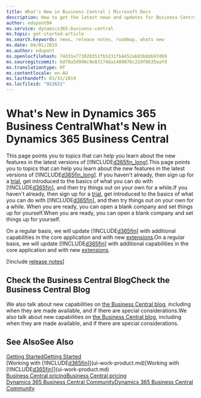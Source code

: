 ```yaml
---
title: What's New in Business Central | Microsoft Docs
description: How to get the latest news and updates for Business Central.
author: edupont04
ms.service: dynamics365-business-central
ms.topic: get-started-article
ms.search.keywords: news, release notes, roadmap, whats new
ms.date: 04/01/2019
ms.author: edupont
ms.openlocfilehash: 74d31e773020351fb5231fb4452ab83bbbb97d69
ms.sourcegitcommit: bd78a5d990c9e83174da1409076c22df8b35eafd
ms.translationtype: HT
ms.contentlocale: en-AU
ms.lasthandoff: 03/31/2019
ms.locfileid: "922631"
---
```

# <a name="whats-new-in-dynamics-365-business-central"></a><span data-ttu-id="5ee1c-103">What's New in Dynamics 365 Business Central</span><span class="sxs-lookup"><span data-stu-id="5ee1c-103">What's New in Dynamics 365 Business Central</span></span>

<span data-ttu-id="5ee1c-104">This page points you to topics that can help you learn about the new features in the latest versions of [!INCLUDE[d365fin_long](includes/d365fin_long_md.md)].</span><span class="sxs-lookup"><span data-stu-id="5ee1c-104">This page points you to topics that can help you learn about the new features in the latest versions of [!INCLUDE[d365fin_long](includes/d365fin_long_md.md)].</span></span> <span data-ttu-id="5ee1c-105">If you haven't already, then sign up for a [trial](https://trials.dynamics.com/), get introduced to the basics of what you can do with [!INCLUDE[d365fin](includes/d365fin_md.md)], and then try things out on your own for a while.</span><span class="sxs-lookup"><span data-stu-id="5ee1c-105">If you haven't already, then sign up for a [trial](https://trials.dynamics.com/), get introduced to the basics of what you can do with [!INCLUDE[d365fin](includes/d365fin_md.md)], and then try things out on your own for a while.</span></span> <span data-ttu-id="5ee1c-106">When you are ready, you can open a blank company and set things up for yourself.</span><span class="sxs-lookup"><span data-stu-id="5ee1c-106">When you are ready, you can open a blank company and set things up for yourself.</span></span>  

<span data-ttu-id="5ee1c-107">On a regular basis, we will update [!INCLUDE[d365fin](includes/d365fin_md.md)] with additional capabilities in the core application and with new [extensions](ui-extensions.md).</span><span class="sxs-lookup"><span data-stu-id="5ee1c-107">On a regular basis, we will update [!INCLUDE[d365fin](includes/d365fin_md.md)] with additional capabilities in the core application and with new [extensions](ui-extensions.md).</span></span>  

[!include [release notes](includes/release-notes.md)]

## <a name="check-the-business-central-blog"></a><span data-ttu-id="5ee1c-108">Check the Business Central Blog</span><span class="sxs-lookup"><span data-stu-id="5ee1c-108">Check the Business Central Blog</span></span>
<span data-ttu-id="5ee1c-109">We also talk about new capabilities on [the Business Central blog](https://community.dynamics.com/business/b/financials/), including when they are made available, and if there are special considerations.</span><span class="sxs-lookup"><span data-stu-id="5ee1c-109">We also talk about new capabilities on [the Business Central blog](https://community.dynamics.com/business/b/financials/), including when they are made available, and if there are special considerations.</span></span>  

## <a name="see-also"></a><span data-ttu-id="5ee1c-110">See Also</span><span class="sxs-lookup"><span data-stu-id="5ee1c-110">See Also</span></span>
[<span data-ttu-id="5ee1c-111">Getting Started</span><span class="sxs-lookup"><span data-stu-id="5ee1c-111">Getting Started</span></span>](product-get-started.md)  
<span data-ttu-id="5ee1c-112">[Working with [!INCLUDE[d365fin](includes/d365fin_md.md)]](ui-work-product.md)</span><span class="sxs-lookup"><span data-stu-id="5ee1c-112">[Working with [!INCLUDE[d365fin](includes/d365fin_md.md)]](ui-work-product.md)</span></span>  
[<span data-ttu-id="5ee1c-113">Business Central pricing</span><span class="sxs-lookup"><span data-stu-id="5ee1c-113">Business Central pricing</span></span>](https://dynamics.microsoft.com/en-us/business-central/overview/#pricing)  
[<span data-ttu-id="5ee1c-114">Dynamics 365 Business Central Community</span><span class="sxs-lookup"><span data-stu-id="5ee1c-114">Dynamics 365 Business Central Community</span></span>](https://community.dynamics.com/business/)  
